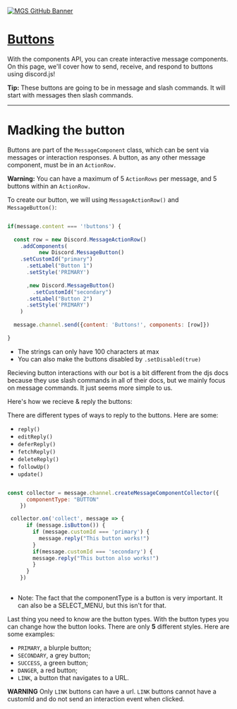 [![MGS GitHub Banner](https://user-images.githubusercontent.com/119907481/219827160-c69c91be-0c53-4fa0-9b97-7f649683fab4.png)](https://mountaingamingstudio.wixsite.com/mountaingaming)


# [Buttons](https://discord.com/api/oauth2/authorize?client_id=962834876665577542&permissions=534723819584&scope=bot%20applications.commands)

With the components API, you can create interactive message components. On this page, we'll cover how to send, receive, and respond to buttons using discord.js!

**Tip:** These buttons are going to be in message and slash commands. It will start with messages then slash commands.

------------------------------------------------------------------------------------------------------------------------------------------------------
# Madking the button

Buttons are part of the ```MessageComponent``` class, which can be sent via messages or interaction responses. A button, as any other message component, must be in an ```ActionRow.```

**Warning:** You can have a maximum of 5 ```ActionRows``` per message, and 5 buttons within an ```ActionRow.```

To create our button, we will using ```MessageActionRow()``` and ```MessageButton()```: 

```js

if(message.content === '!buttons') {
 
  const row = new Discord.MessageActionRow()
    .addComponents(
          new Discord.MessageButton()
    .setCustomId("primary")
      .setLabel("Button 1")
      .setStyle('PRIMARY')
      
      ,new Discord.MessageButton()
        .setCustomId("secondary")
      .setLabel("Button 2")
      .setStyle('PRIMARY')
    )
  
  message.channel.send({content: 'Buttons!', components: [row]})
  
}
```

* The strings can only have 100 characters at max
* You can also make the buttons disabled by ```.setDisabled(true)```

Recieving button interactions with our bot is a bit different from the djs docs because they use slash commands in all of their docs, but we mainly focus on message commands. It just seems more simple to us.

Here's how we recieve & reply the buttons:

There are different types of ways to reply to the buttons. Here are some:

- ```reply()```
- ```editReply()```
- ```deferReply()```
- ```fetchReply()```
- ```deleteReply()```
- ```followUp()```
- ```update()```

```js

const collector = message.channel.createMessageComponentCollector({
      componentType: "BUTTON"
    })

 collector.on('collect', message => {
      if (message.isButton()) {
        if (message.customId === 'primary') {
          message.reply("This button works!")
        }
        if(message.customId === 'secondary') {
        message.reply("This button also works!")
        }
      }
    })
    
```
* Note: The fact that the componentType is a button is very important. It can also be a SELECT_MENU, but this isn't for that.

Last thing you need to know are the button types. With the button types you can change how the button looks. There are only **5** different styles. Here are some examples:

- ```PRIMARY```, a blurple button;
- ```SECONDARY```, a grey button;
- ```SUCCESS```, a green button;
- ```DANGER```, a red button;
- ```LINK```, a button that navigates to a URL.

**WARNING**
Only ```LINK``` buttons can have a url. ```LINK``` buttons cannot have a customId and do not send an interaction event when clicked.
